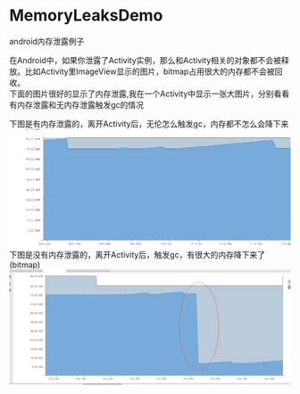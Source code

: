 # MemoryLeaksDemo
android内存泄露例子

在Android中，如果你泄露了Activity实例，那么和Activity相关的对象都不会被释放。比如Activity里ImageView显示的图片，bitmap占用很大的内存都不会被回收。  
下面的图片很好的显示了内存泄露,我在一个Activity中显示一张大图片，分别看看有内存泄露和无内存泄露触发gc的情况  

下图是有内存泄露的，离开Activity后，无伦怎么触发gc，内存都不怎么会降下来  
![memory leak](https://github.com/BaronZ/MemoryLeaksDemo/blob/master/app/src/main/res/drawable-xhdpi/memory_leaks.png)
下图是没有内存泄露的，离开Activity后，触发gc，有很大的内存降下来了(bitmap)
![no leak](https://github.com/BaronZ/MemoryLeaksDemo/blob/master/app/src/main/res/drawable-xhdpi/no_leak.png)
